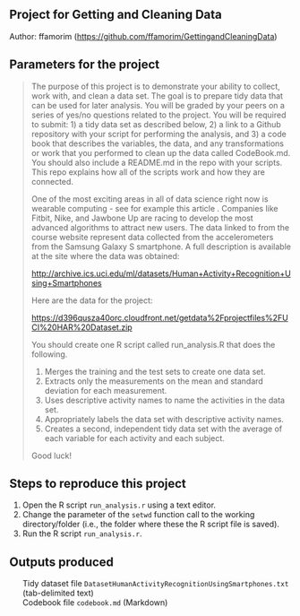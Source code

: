 <div id="readme" class="blob instapaper_body">
    <article class="markdown-body entry-content" itemprop="mainContentOfPage"><h1>
<a name="user-content-project-for-getting-and-cleaning-data" class="anchor" href="#project-for-getting-and-cleaning-data"><span class="octicon octicon-link"></span></a>Project for Getting and Cleaning Data</h1>

<p>Author: ffamorim (<a href="https://github.com/ffamorim/GettingandCleaningData">https://github.com/ffamorim/GettingandCleaningData</a>)</p>

<h2>
<a name="user-content-parameters-for-the-project" class="anchor" href="#parameters-for-the-project"><span class="octicon octicon-link"></span></a>Parameters for the project</h2>

<blockquote>
<p>The purpose of this project is to demonstrate your ability to collect, work with, and clean a data set. The goal is to prepare tidy data that can be used for later analysis. You will be graded by your peers on a series of yes/no questions related to the project. You will be required to submit: 1) a tidy data set as described below, 2) a link to a Github repository with your script for performing the analysis, and 3) a code book that describes the variables, the data, and any transformations or work that you performed to clean up the data called CodeBook.md. You should also include a README.md in the repo with your scripts. This repo explains how all of the scripts work and how they are connected.  </p>

<p>One of the most exciting areas in all of data science right now is wearable computing - see for example this article . Companies like Fitbit, Nike, and Jawbone Up are racing to develop the most advanced algorithms to attract new users. The data linked to from the course website represent data collected from the accelerometers from the Samsung Galaxy S smartphone. A full description is available at the site where the data was obtained: </p>

<p><a href="http://archive.ics.uci.edu/ml/datasets/Human+Activity+Recognition+Using+Smartphones">http://archive.ics.uci.edu/ml/datasets/Human+Activity+Recognition+Using+Smartphones</a> </p>

<p>Here are the data for the project: </p>

<p><a href="https://d396qusza40orc.cloudfront.net/getdata%2Fprojectfiles%2FUCI%20HAR%20Dataset.zip">https://d396qusza40orc.cloudfront.net/getdata%2Fprojectfiles%2FUCI%20HAR%20Dataset.zip</a> </p>

<p>You should create one R script called run_analysis.R that does the following. </p>

<ol class="task-list">
<li>Merges the training and the test sets to create one data set.</li>
<li>Extracts only the measurements on the mean and standard deviation for each measurement.</li>
<li>Uses descriptive activity names to name the activities in the data set.</li>
<li>Appropriately labels the data set with descriptive activity names.</li>
<li>Creates a second, independent tidy data set with the average of each variable for each activity and each subject. </li>
</ol>
<p>Good luck!</p>
</blockquote>

<h2>
<a name="user-content-steps-to-reproduce-this-project" class="anchor" href="#steps-to-reproduce-this-project"><span class="octicon octicon-link"></span></a>Steps to reproduce this project</h2>

<ol class="task-list">
<li>Open the R script <code>run_analysis.r</code> using a text editor.</li>
<li>Change the parameter of the <code>setwd</code> function call to the working directory/folder (i.e., the folder where these the R script file is saved).</li>
<li>Run the R script <code>run_analysis.r</code>.</li>
</ol><h2>
<a name="user-content-outputs-produced" class="anchor" href="#outputs-produced"><span class="octicon octicon-link"></span></a>Outputs produced</h2>

<ul class="task-list">
<li>Tidy dataset file <code>DatasetHumanActivityRecognitionUsingSmartphones.txt</code> (tab-delimited text)</li>
<li>Codebook file <code>codebook.md</code> (Markdown)</li>
</ul></article>
  </div>

  </div>
</div>
